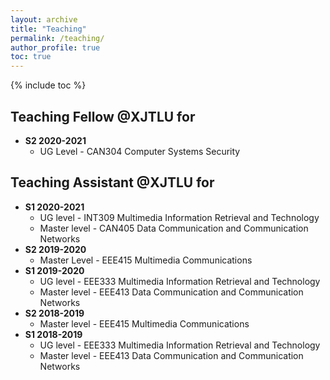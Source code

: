 ```yaml
---
layout: archive
title: "Teaching"
permalink: /teaching/
author_profile: true
toc: true
---
```

{% include toc %}

## Teaching Fellow @XJTLU for 
* **S2 2020-2021**
	* UG Level     - CAN304 Computer Systems Security

## Teaching Assistant @XJTLU for 
* **S1 2020-2021**
	* UG level     - INT309 Multimedia Information Retrieval and Technology
	* Master level - CAN405 Data Communication and Communication Networks
* **S2 2019-2020**
	* Master Level - EEE415 Multimedia Communications
* **S1 2019-2020** 
	* UG level     - EEE333 Multimedia Information Retrieval and Technology
	* Master level - EEE413 Data Communication and Communication Networks
* **S2 2018-2019** 
	* Master level - EEE415 Multimedia Communications
* **S1 2018-2019**
	* UG level     - EEE333 Multimedia Information Retrieval and Technology
	* Master level - EEE413 Data Communication and Communication Networks